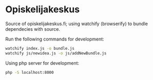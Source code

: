 # Opiskelijakeskus

Source of opiskelijakeskus.fi; using watchify (browserify) to bundle dependecies with source.

Run the following commands for development:
  ```bash
  watchify index.js -o bundle.js
  watchify js/newidea.js -o js/addNewBundle.js
  ```
  
Using php server for development:
  ```bash
  php -S localhost:8000
  ```
